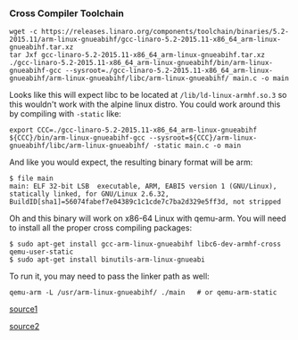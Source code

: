 ### Cross Compiler Toolchain

```
wget -c https://releases.linaro.org/components/toolchain/binaries/5.2-2015.11/arm-linux-gnueabihf/gcc-linaro-5.2-2015.11-x86_64_arm-linux-gnueabihf.tar.xz
tar Jxf gcc-linaro-5.2-2015.11-x86_64_arm-linux-gnueabihf.tar.xz
./gcc-linaro-5.2-2015.11-x86_64_arm-linux-gnueabihf/bin/arm-linux-gnueabihf-gcc --sysroot=./gcc-linaro-5.2-2015.11-x86_64_arm-linux-gnueabihf/arm-linux-gnueabihf/libc/arm-linux-gnueabihf/ main.c -o main
```

Looks like this will expect libc to be located at ```/lib/ld-linux-armhf.so.3``` so this wouldn't work with the alpine linux distro. You could work around this by compiling with ```-static``` like:

```
export CCC=./gcc-linaro-5.2-2015.11-x86_64_arm-linux-gnueabihf
${CCC}/bin/arm-linux-gnueabihf-gcc --sysroot=${CCC}/arm-linux-gnueabihf/libc/arm-linux-gnueabihf/ -static main.c -o main
```

And like you would expect, the resulting binary format will be arm:

```
$ file main
main: ELF 32-bit LSB  executable, ARM, EABI5 version 1 (GNU/Linux), statically linked, for GNU/Linux 2.6.32, BuildID[sha1]=56074fabef7e04389c1c1cde7c7ba2d329e5ff3d, not stripped
```

Oh and this binary will work on x86-64 Linux with qemu-arm. 
You will need to install all the proper cross compiling packages:

```
$ sudo apt-get install gcc-arm-linux-gnueabihf libc6-dev-armhf-cross qemu-user-static 
$ sudo apt-get install binutils-arm-linux-gnueabi
```

To run it, you may need to pass the linker path as well:
```
qemu-arm -L /usr/arm-linux-gnueabihf/ ./main   # or qemu-arm-static
```

[source1](https://eewiki.net/display/linuxonarm/BeagleBone+Black#BeagleBoneBlack-ARMCrossCompiler:GCC)

[source2](https://gist.github.com/bdsatish/7476239)
